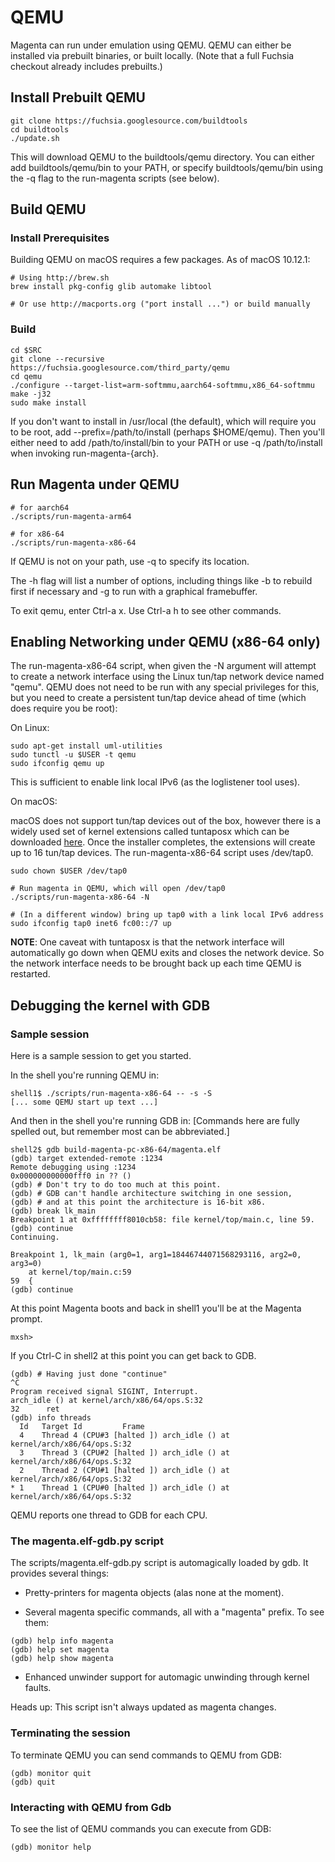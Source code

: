 # QEMU

Magenta can run under emulation using QEMU. QEMU can either be installed via
prebuilt binaries, or built locally. (Note that a full Fuchsia checkout already
includes prebuilts.)

## Install Prebuilt QEMU

```
git clone https://fuchsia.googlesource.com/buildtools
cd buildtools
./update.sh
```

This will download QEMU to the buildtools/qemu directory. You can either add
buildtools/qemu/bin to your PATH, or specify buildtools/qemu/bin using the
-q flag to the run-magenta scripts (see below).

## Build QEMU

### Install Prerequisites

Building QEMU on macOS requires a few packages. As of macOS 10.12.1:

```
# Using http://brew.sh
brew install pkg-config glib automake libtool

# Or use http://macports.org ("port install ...") or build manually
```

### Build

```
cd $SRC
git clone --recursive https://fuchsia.googlesource.com/third_party/qemu
cd qemu
./configure --target-list=arm-softmmu,aarch64-softmmu,x86_64-softmmu
make -j32
sudo make install
```

If you don't want to install in /usr/local (the default), which will require you
to be root, add --prefix=/path/to/install (perhaps $HOME/qemu). Then you'll
either need to add /path/to/install/bin to your PATH or use -q /path/to/install
when invoking run-magenta-{arch}.

## Run Magenta under QEMU

```
# for aarch64
./scripts/run-magenta-arm64

# for x86-64
./scripts/run-magenta-x86-64
```

If QEMU is not on your path, use -q <directory> to specify its location.

The -h flag will list a number of options, including things like -b to rebuild
first if necessary and -g to run with a graphical framebuffer.

To exit qemu, enter Ctrl-a x. Use Ctrl-a h to see other commands.

## Enabling Networking under QEMU (x86-64 only)

The run-magenta-x86-64 script, when given the -N argument will attempt to create
a network interface using the Linux tun/tap network device named "qemu".  QEMU
does not need to be run with any special privileges for this, but you need to
create a persistent tun/tap device ahead of time (which does require you be root):

On Linux:

```
sudo apt-get install uml-utilities
sudo tunctl -u $USER -t qemu
sudo ifconfig qemu up
```

This is sufficient to enable link local IPv6 (as the loglistener tool uses).

On macOS:

macOS does not support tun/tap devices out of the box, however there is a widely
used set of kernel extensions called tuntaposx which can be downloaded
[here](http://tuntaposx.sourceforge.net/download.xhtml). Once the installer
completes, the extensions will create up to 16 tun/tap devices. The
run-magenta-x86-64 script uses /dev/tap0.

```
sudo chown $USER /dev/tap0

# Run magenta in QEMU, which will open /dev/tap0
./scripts/run-magenta-x86-64 -N

# (In a different window) bring up tap0 with a link local IPv6 address
sudo ifconfig tap0 inet6 fc00::/7 up
```

**NOTE**: One caveat with tuntaposx is that the network interface will
automatically go down when QEMU exits and closes the network device. So the
network interface needs to be brought back up each time QEMU is restarted.

## Debugging the kernel with GDB

### Sample session

Here is a sample session to get you started.

In the shell you're running QEMU in:

```
shell1$ ./scripts/run-magenta-x86-64 -- -s -S
[... some QEMU start up text ...]
```

And then in the shell you're running GDB in:
[Commands here are fully spelled out, but remember most can be abbreviated.]

```
shell2$ gdb build-magenta-pc-x86-64/magenta.elf
(gdb) target extended-remote :1234
Remote debugging using :1234
0x000000000000fff0 in ?? ()
(gdb) # Don't try to do too much at this point.
(gdb) # GDB can't handle architecture switching in one session,
(gdb) # and at this point the architecture is 16-bit x86.
(gdb) break lk_main
Breakpoint 1 at 0xffffffff8010cb58: file kernel/top/main.c, line 59.
(gdb) continue
Continuing.

Breakpoint 1, lk_main (arg0=1, arg1=18446744071568293116, arg2=0, arg3=0)
    at kernel/top/main.c:59
59	{
(gdb) continue
```

At this point Magenta boots and back in shell1 you'll be at the Magenta
prompt.

```
mxsh>
```

If you Ctrl-C in shell2 at this point you can get back to GDB.

```
(gdb) # Having just done "continue"
^C
Program received signal SIGINT, Interrupt.
arch_idle () at kernel/arch/x86/64/ops.S:32
32	    ret
(gdb) info threads
  Id   Target Id         Frame
  4    Thread 4 (CPU#3 [halted ]) arch_idle () at kernel/arch/x86/64/ops.S:32
  3    Thread 3 (CPU#2 [halted ]) arch_idle () at kernel/arch/x86/64/ops.S:32
  2    Thread 2 (CPU#1 [halted ]) arch_idle () at kernel/arch/x86/64/ops.S:32
* 1    Thread 1 (CPU#0 [halted ]) arch_idle () at kernel/arch/x86/64/ops.S:32
```

QEMU reports one thread to GDB for each CPU.

### The magenta.elf-gdb.py script

The scripts/magenta.elf-gdb.py script is automagically loaded by gdb.
It provides several things:

- Pretty-printers for magenta objects (alas none at the moment).

- Several magenta specific commands, all with a "magenta" prefix. To see them:
```
(gdb) help info magenta
(gdb) help set magenta
(gdb) help show magenta
```

- Enhanced unwinder support for automagic unwinding through kernel faults.

Heads up: This script isn't always updated as magenta changes.

### Terminating the session

To terminate QEMU you can send commands to QEMU from GDB:

```
(gdb) monitor quit
(gdb) quit
```

### Interacting with QEMU from Gdb

To see the list of QEMU commands you can execute from GDB:

```
(gdb) monitor help
```
